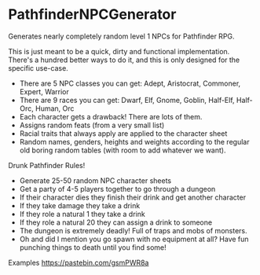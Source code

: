 # PathfinderNPCGenerator
Generates nearly completely random level 1 NPCs for Pathfinder RPG.

This is just meant to be a quick, dirty and functional implementation. There's a hundred better ways to do it, and this is only designed for the specific use-case.
* There are 5 NPC classes you can get: Adept, Aristocrat, Commoner, Expert, Warrior
* There are 9 races you can get: Dwarf, Elf, Gnome, Goblin, Half-Elf, Half-Orc, Human, Orc
* Each character gets a drawback! There are lots of them.
* Assigns random feats (from a very small list)
* Racial traits that always apply are applied to the character sheet
* Random names, genders, heights and weights according to the regular old boring random tables (with room to add whatever we want).

Drunk Pathfinder Rules!
* Generate 25-50 random NPC character sheets
* Get a party of 4-5 players together to go through a dungeon
* If their character dies they finish their drink and get another character
* If they take damage they take a drink
* If they role a natural 1 they take a drink
* If they role a natural 20 they can assign a drink to someone
* The dungeon is extremely deadly! Full of traps and mobs of monsters.
* Oh and did I mention you go spawn with no equipment at all? Have fun punching things to death until you find some!

Examples
https://pastebin.com/gsmPWR8a
